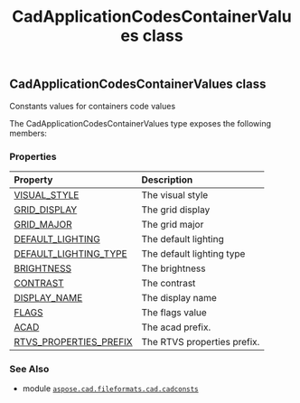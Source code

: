 ﻿---
title: CadApplicationCodesContainerValues class
second_title: Aspose.CAD for Python via .NET API References
description: 
type: docs
weight: 10
url: /python-net/aspose.cad.fileformats.cad.cadconsts/cadapplicationcodescontainervalues/
is_root: false
---

## CadApplicationCodesContainerValues class

Constants values for containers code values



The CadApplicationCodesContainerValues type exposes the following members:

### Properties
| Property | Description |
| :- | :- |
| [VISUAL_STYLE](/cad/python-net/aspose.cad.fileformats.cad.cadconsts/cadapplicationcodescontainervalues/visual_style) | The visual style |
| [GRID_DISPLAY](/cad/python-net/aspose.cad.fileformats.cad.cadconsts/cadapplicationcodescontainervalues/grid_display) | The grid display |
| [GRID_MAJOR](/cad/python-net/aspose.cad.fileformats.cad.cadconsts/cadapplicationcodescontainervalues/grid_major) | The grid major |
| [DEFAULT_LIGHTING](/cad/python-net/aspose.cad.fileformats.cad.cadconsts/cadapplicationcodescontainervalues/default_lighting) | The default lighting |
| [DEFAULT_LIGHTING_TYPE](/cad/python-net/aspose.cad.fileformats.cad.cadconsts/cadapplicationcodescontainervalues/default_lighting_type) | The default lighting type |
| [BRIGHTNESS](/cad/python-net/aspose.cad.fileformats.cad.cadconsts/cadapplicationcodescontainervalues/brightness) | The brightness |
| [CONTRAST](/cad/python-net/aspose.cad.fileformats.cad.cadconsts/cadapplicationcodescontainervalues/contrast) | The contrast |
| [DISPLAY_NAME](/cad/python-net/aspose.cad.fileformats.cad.cadconsts/cadapplicationcodescontainervalues/display_name) | The display name |
| [FLAGS](/cad/python-net/aspose.cad.fileformats.cad.cadconsts/cadapplicationcodescontainervalues/flags) | The flags value |
| [ACAD](/cad/python-net/aspose.cad.fileformats.cad.cadconsts/cadapplicationcodescontainervalues/acad) | The acad prefix. |
| [RTVS_PROPERTIES_PREFIX](/cad/python-net/aspose.cad.fileformats.cad.cadconsts/cadapplicationcodescontainervalues/rtvs_properties_prefix) | The RTVS properties prefix. |



### See Also
* module [`aspose.cad.fileformats.cad.cadconsts`](..)
